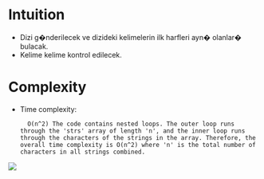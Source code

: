 # Intuition

- Dizi g�nderilecek ve dizideki kelimelerin ilk harfleri ayn� olanlar� bulacak.
- Kelime kelime kontrol edilecek.

# Complexity

- Time complexity:

        O(n^2) The code contains nested loops. The outer loop runs through the 'strs' array of length 'n', and the inner loop runs through the characters of the strings in the array. Therefore, the overall time complexity is O(n^2) where 'n' is the total number of characters in all strings combined.

![](images/submit.png)